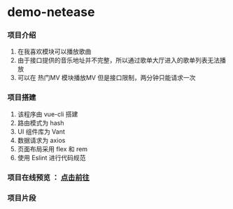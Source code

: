 # demo-netease

### 项目介绍

1. 在我喜欢模块可以播放歌曲
3. 由于接口提供的音乐地址并不完整，所以通过歌单大厅进入的歌单列表无法播放
4. 可以在 热门MV 模块播放MV 但是接口限制，两分钟只能请求一次

### 项目搭建

1. 该程序由 vue-cli 搭建
2. 路由模式为 hash
3. UI 组件库为 Vant
4. 数据请求为 axios
5. 页面布局采用 flex 和 rem
6. 使用 Eslint 进行代码规范

### 项目在线预览 ： [点击前往](https://chb123123.github.io/dome-netease/dist/#/)

### 项目片段

